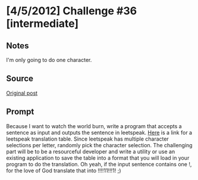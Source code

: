 # [4/5/2012] Challenge #36 [intermediate]

## Notes

I'm only going to do one character.

## Source

[Original post](https://old.reddit.com/r/dailyprogrammer/comments/ruixl/452012_challenge_36_intermediate/)

## Prompt

Because I want to watch the world burn, write a program that accepts a sentence as input and outputs the sentence in leetspeak.  [Here](http://en.wikipedia.org/wiki/Leet) is a link for a leetspeak translation table.  Since leetspeak has multiple character selections per letter, randomly pick the character selection.  The challenging part will be to be a resourceful developer and write a utility or use an existing application to save the table into a format that you will load in your program to do the translation.  Oh yeah, if the input sentence contains one !, for the love of God translate that into !!!!11!!!1! ;)
